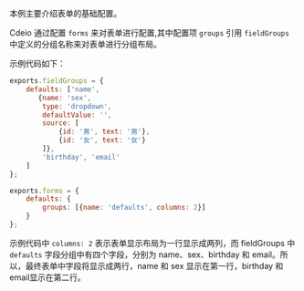 本例主要介绍表单的基础配置。

 Cdeio 通过配置 `forms` 来对表单进行配置,其中配置项 `groups` 引用 `fieldGroups` 中定义的分组名称来对表单进行分组布局。

示例代码如下：

```js
exports.fieldGroups = {
    defaults: ['name',
       {name: 'sex',
        type: 'dropdown',
        defaultValue: '',
        source: [
            {id: '男', text: '男'},
            {id: '女', text: '女'}
        ]},
        'birthday', 'email'
    ]
};

exports.forms = {
    defaults: {
        groups: [{name: 'defaults', columns: 2}]
    }
};
```
示例代码中 `columns: 2` 表示表单显示布局为一行显示成两列，而 fieldGroups 中 `defaults` 字段分组中有四个字段，分别为 name、sex、birthday 和 email。所以，最终表单中字段将显示成两行，name 和 sex 显示在第一行，birthday 和 email显示在第二行。



